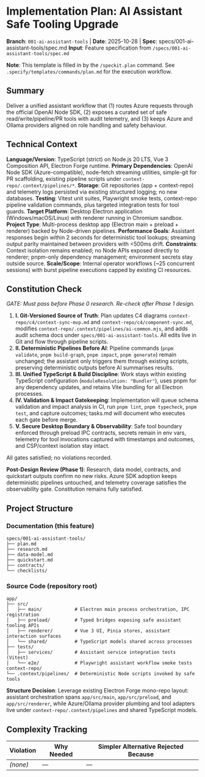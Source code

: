 # Implementation Plan: AI Assistant Safe Tooling Upgrade

**Branch**: `001-ai-assistant-tools` | **Date**: 2025-10-28 | **Spec**: specs/001-ai-assistant-tools/spec.md
**Input**: Feature specification from `/specs/001-ai-assistant-tools/spec.md`

**Note**: This template is filled in by the `/speckit.plan` command. See `.specify/templates/commands/plan.md` for the execution workflow.

## Summary

Deliver a unified assistant workflow that (1) routes Azure requests through the official OpenAI Node SDK, (2) exposes a curated set of safe read/write/pipeline/PR tools with audit telemetry, and (3) keeps Azure and Ollama providers aligned on role handling and safety behaviour.

## Technical Context

**Language/Version**: TypeScript (strict) on Node.js 20 LTS, Vue 3 Composition API, Electron Forge runtime.
**Primary Dependencies**: OpenAI Node SDK (Azure-compatible), node-fetch streaming utilities, simple-git for PR scaffolding, existing pipeline scripts under `context-repo/.context/pipelines/*`.
**Storage**: Git repositories (app + context-repo) and telemetry logs persisted via existing structured logging; no new databases.
**Testing**: Vitest unit suites, Playwright smoke tests, context-repo pipeline validation commands, plus targeted integration tests for tool guards.
**Target Platform**: Desktop Electron application (Windows/macOS/Linux) with renderer running in Chromium sandbox.
**Project Type**: Multi-process desktop app (Electron main + preload + renderer) backed by Node-driven pipelines.
**Performance Goals**: Assistant responses begin within 2 seconds for deterministic tool lookups; streaming output parity maintained between providers with <500ms drift.
**Constraints**: Context isolation remains enabled; no Node APIs exposed directly to renderer; pnpm-only dependency management; environment secrets stay outside source.
**Scale/Scope**: Internal operator workflows (~25 concurrent sessions) with burst pipeline executions capped by existing CI resources.

## Constitution Check

*GATE: Must pass before Phase 0 research. Re-check after Phase 1 design.*

1. **I. Git-Versioned Source of Truth**: Plan updates C4 diagrams `context-repo/c4/context-sync-mvp.md` and `context-repo/c4/component-sync.md`, modifies `context-repo/.context/pipelines/ai-common.mjs`, and adds audit schema docs under `specs/001-ai-assistant-tools`. All edits live in Git and flow through pipeline scripts.
2. **II. Deterministic Pipelines Before AI**: Pipeline commands (`pnpm validate`, `pnpm build-graph`, `pnpm impact`, `pnpm generate`) remain unchanged; the assistant only triggers them through existing scripts, preserving deterministic outputs before AI summarises results.
3. **III. Unified TypeScript & Build Discipline**: Work stays within existing TypeScript configuration (`moduleResolution: "Bundler"`), uses pnpm for any dependency updates, and retains Vite bundling for all Electron processes.
4. **IV. Validation & Impact Gatekeeping**: Implementation will queue schema validation and impact analysis in CI, run `pnpm lint`, `pnpm typecheck`, `pnpm test`, and capture outcomes; tasks.md will document who executes each gate before merge.
5. **V. Secure Desktop Boundary & Observability**: Safe tool boundary enforced through preload IPC contracts, secrets remain in env vars, telemetry for tool invocations captured with timestamps and outcomes, and CSP/context isolation stay intact.

All gates satisfied; no violations recorded.

**Post-Design Review (Phase 1)**: Research, data model, contracts, and quickstart outputs confirm no new risks. Azure SDK adoption keeps deterministic pipelines untouched, and telemetry coverage satisfies the observability gate. Constitution remains fully satisfied.

## Project Structure

### Documentation (this feature)

```text
specs/001-ai-assistant-tools/
├── plan.md
├── research.md
├── data-model.md
├── quickstart.md
├── contracts/
└── checklists/
```

### Source Code (repository root)

```text
app/
├── src/
│   ├── main/            # Electron main process orchestration, IPC registration
│   ├── preload/         # Typed bridges exposing safe assistant tooling APIs
│   ├── renderer/        # Vue 3 UI, Pinia stores, assistant interaction surfaces
│   └── shared/          # TypeScript models shared across processes
├── tests/
│   ├── services/        # Assistant service integration tests (Vitest)
│   └── e2e/             # Playwright assistant workflow smoke tests
context-repo/
└── .context/pipelines/  # Deterministic Node scripts invoked by safe tools
```

**Structure Decision**: Leverage existing Electron Forge mono-repo layout: assistant orchestration spans `app/src/main`, `app/src/preload`, and `app/src/renderer`, while Azure/Ollama provider plumbing and tool adapters live under `context-repo/.context/pipelines` and shared TypeScript models.

## Complexity Tracking

| Violation | Why Needed | Simpler Alternative Rejected Because |
|-----------|------------|-------------------------------------|
| *(none)*  | —          | —                                   |
